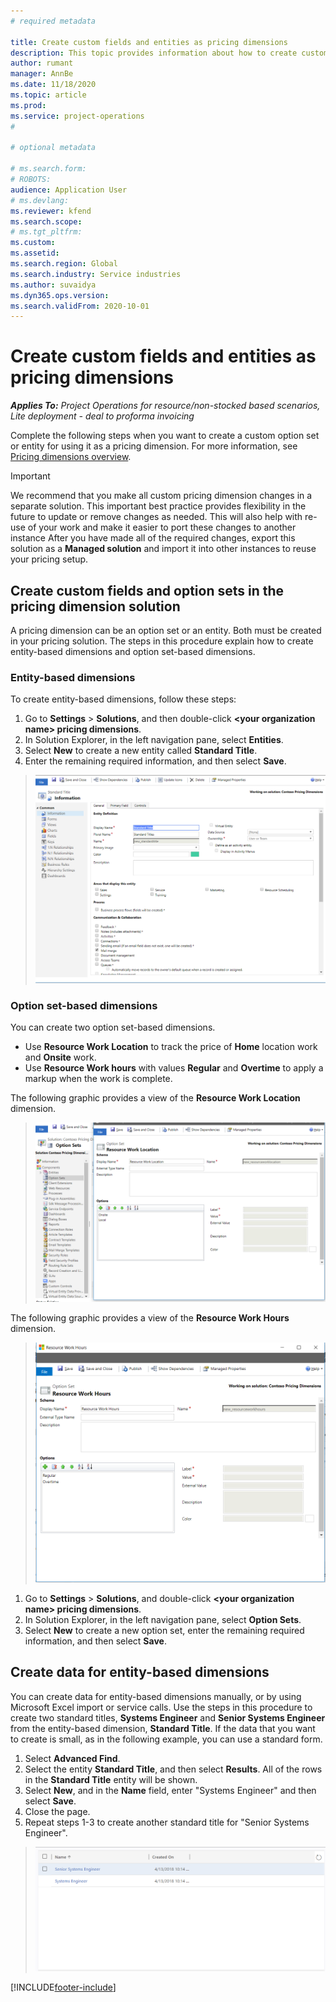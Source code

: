 ```yaml
---
# required metadata

title: Create custom fields and entities as pricing dimensions
description: This topic provides information about how to create custom option sets or entities.
author: rumant
manager: AnnBe
ms.date: 11/18/2020
ms.topic: article
ms.prod: 
ms.service: project-operations
#

# optional metadata

# ms.search.form: 
# ROBOTS: 
audience: Application User
# ms.devlang: 
ms.reviewer: kfend
ms.search.scope: 
# ms.tgt_pltfrm: 
ms.custom: 
ms.assetid: 
ms.search.region: Global
ms.search.industry: Service industries
ms.author: suvaidya
ms.dyn365.ops.version: 
ms.search.validFrom: 2020-10-01
---
```


# Create custom fields and entities as pricing dimensions

_**Applies To:** Project Operations for resource/non-stocked based scenarios, Lite deployment - deal to proforma invoicing_

Complete the following steps when you want to create a custom option set or entity for using it as a pricing dimension. For more information, see [Pricing dimensions overview](pricing-dimensions-overview.md).  

> [!IMPORTANT]
> We recommend that you make all custom pricing dimension changes in a separate solution. This important best practice provides flexibility in the future to update or remove changes as needed. This will also help with re-use of your work and make it easier to port these changes to another instance After you have made all of the required changes, export this solution as a **Managed solution** and import it into other instances to reuse your pricing setup.

  
## Create custom fields and option sets in the pricing dimension solution

A pricing dimension can be an option set or an entity. Both must be created in your pricing solution. The steps in this procedure explain how to create entity-based dimensions and option set-based dimensions.

### Entity-based dimensions
To create entity-based dimensions, follow these steps:

1. Go to **Settings** > **Solutions**, and then double-click **\<your organization name> pricing dimensions**.
2. In Solution Explorer, in the left navigation pane, select **Entities**.
3. Select **New** to create a new entity called **Standard Title**. 
4. Enter the remaining required information, and then select **Save**.

> ![Standard title entity definition](media/Standard-Title-entity-definition.png)

### Option set-based dimensions 
You can create two option set-based dimensions. 

- Use **Resource Work Location** to track the price of **Home** location work and **Onsite** work. 
- Use **Resource Work hours** with values **Regular** and **Overtime** to apply a markup when the work is complete.

The following graphic provides a view of the **Resource Work Location** dimension. 

> ![Option set based pricing dimension called Resource Work Location](media/Option-set-PD-called-Resource-Work-Location.png)

The following graphic provides a view of the **Resource Work Hours** dimension. 

> ![Option set based pricing dimension called Resource Work Hours](media/Option-set-PD-called-Resource-Work-Hours.png)

1. Go to **Settings** > **Solutions**, and double-click  **\<your organization name> pricing dimensions**. 
2. In Solution Explorer, in the left navigation pane, select  **Option Sets**. 
3. Select **New** to create a new option set, enter the remaining required information, and then select **Save**.

## Create data for entity-based dimensions

You can create data for entity-based dimensions manually, or by using Microsoft Excel import or service calls. Use the steps in this procedure to create two standard titles, **Systems Engineer** and **Senior Systems Engineer** from the entity-based dimension, **Standard Title**. If the data that you want to create is small, as in the following example, you can use a standard form.

1. Select **Advanced Find**.
2. Select the entity **Standard Title**, and then select **Results**. All of the rows in the **Standard Title** entity will be shown.
3. Select **New**, and in the **Name** field, enter "Systems Engineer" and then select **Save**.
4. Close the page. 
5. Repeat steps 1-3 to create another standard title for "Senior Systems Engineer".

> ![Sample data for Standard Title entity](media/ST-data.png)


[!INCLUDE[footer-include](../includes/footer-banner.md)]